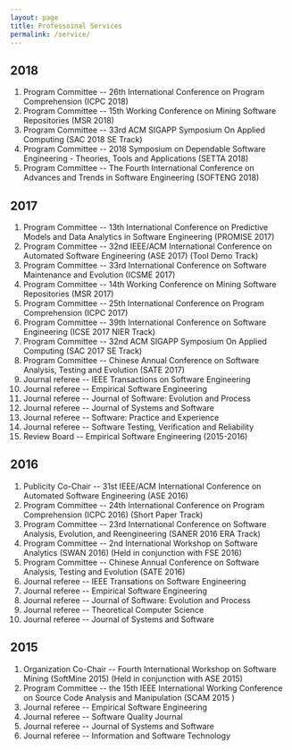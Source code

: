 ```yaml
---
layout: page
title: Professoinal Services
permalink: /service/
---
```



## 2018

<ol>
<li>Program Committee  -- 26th  International Conference on Program Comprehension (ICPC 2018) </li>
<li>Program Committee  -- 15th Working Conference on Mining Software Repositories (MSR 2018) </li>
<li>Program Committee  --  33rd ACM SIGAPP Symposium On Applied Computing (SAC 2018 SE Track) </li>
<li>Program Committee  -- 2018 Symposium on Dependable Software Engineering - Theories, Tools and Applications (SETTA 2018)</li>
<li>Program Committee  -- The Fourth International Conference on Advances and Trends in Software Engineering (SOFTENG 2018) </li>
</ol>


## 2017

<ol>
<li>Program Committee -- 13th International Conference on Predictive Models and Data Analytics in Software Engineering (PROMISE 2017) </li>
<li>Program Committee  --  32nd IEEE/ACM International Conference on Automated Software Engineering (ASE 2017) (Tool Demo Track) </li>
<li>Program Committee  --  33rd International Conference on Software Maintenance and Evolution (ICSME 2017) </li>
<li>Program Committee  -- 14th Working Conference on Mining Software Repositories (MSR 2017) </li>
<li>Program Committee  -- 25th  International Conference on Program Comprehension (ICPC 2017) </li>
<li>Program Committee  --  39th International Conference on Software Engineering (ICSE 2017 NIER Track)  </li>
<li>Program Committee  --  32nd ACM SIGAPP Symposium On Applied Computing (SAC 2017 SE Track) </li>
<li>Program Committee  -- Chinese  Annual Conference on Software Analysis, Testing and Evolution (SATE 2017) </li>
<li>Journal referee -- IEEE Transactions on Software Engineering </li>
<li>Journal referee -- Empirical Software Engineering </li>
<li>Journal referee -- Journal of Software: Evolution and Process </li>
<li>Journal referee -- Journal of Systems and Software </li>
<li>Journal referee --  Software: Practice and Experience </li>
<li>Journal referee -- Software Testing, Verification and Reliability</li>
<li>Review Board -- Empirical Software Engineering (2015-2016) </li>
</ol>

## 2016 
<ol>
<li>Publicity Co-Chair  --  31st IEEE/ACM International Conference on Automated Software Engineering (ASE 2016)</li>
<li>Program Committee -- 24th  International Conference on Program Comprehension (ICPC 2016) (Short Paper Track)</li>
<li>Program Committee -- 23rd International Conference on Software Analysis, Evolution, and Reengineering (SANER 2016 ERA Track)</li>
<li>Program Committee  --  2nd International Workshop on Software Analytics (SWAN 2016) (Held in conjunction with FSE 2016)</li>
<li>Program Committee  -- Chinese  Annual Conference on Software Analysis, Testing and Evolution (SATE 2016)</li>
<li>Journal referee -- IEEE Transations on Software Engineering</li>
<li>Journal referee -- Empirical Software Engineering</li>
<li>Journal referee -- Journal of Software: Evolution and Process</li>
<li>Journal referee -- Theoretical Computer Science</li>
<li>Journal referee -- Journal of Systems and Software</li>
</ol>

## 2015

<ol>
<li>Organization Co-Chair  -- Fourth International Workshop on Software Mining (SoftMine 2015) (Held in conjunction with ASE 2015)</li>
<li>Program Committee -- the 15th IEEE International Working Conference on Source Code Analysis and Manipulation (SCAM 2015 )</li>
<li>Journal referee -- Empirical Software Engineering</li>
<li>Journal referee -- Software Quality Journal</li>
<li>Journal referee -- Journal of Systems and Software</li>
<li>Journal referee -- Information and Software Technology </li>
</ol>